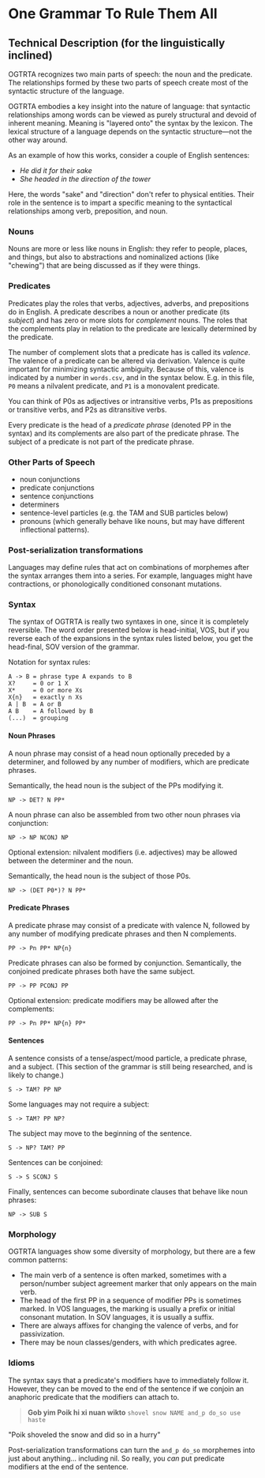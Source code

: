 # One Grammar To Rule Them All

## Technical Description (for the linguistically inclined)

OGTRTA recognizes two main parts of speech: the noun and the predicate. The relationships formed by these two parts of speech create most of the syntactic structure of the language.

OGTRTA embodies a key insight into the nature of language: that syntactic relationships among words can be viewed as purely structural and devoid of inherent meaning. Meaning is "layered onto" the syntax by the lexicon. The lexical structure of a language depends on the syntactic structure—not the other way around.

As an example of how this works, consider a couple of English sentences:

- _He did it for their sake_
- _She headed in the direction of the tower_

Here, the words "sake" and "direction" don't refer to physical entities. Their role in the sentence is to impart a specific meaning to the syntactical relationships among verb, preposition, and noun.

### Nouns

Nouns are more or less like nouns in English: they refer to people, places, and things, but also to abstractions and nominalized actions (like "chewing") that are being discussed as if they were things.

### Predicates

Predicates play the roles that verbs, adjectives, adverbs, and prepositions do in English. A predicate describes a noun or another predicate (its _subject_) and has zero or more slots for _complement_ nouns. The roles that the complements play in relation to the predicate are lexically determined by the predicate.

The number of complement slots that a predicate has is called its _valence_. The valence of a predicate can be altered via derivation. Valence is quite important for minimizing syntactic ambiguity. Because of this, valence is indicated by a number in `words.csv`, and in the syntax below. E.g. in this file, `P0` means a nilvalent predicate, and `P1` is a monovalent predicate.

You can think of P0s as adjectives or intransitive verbs, P1s as prepositions or transitive verbs, and P2s as ditransitive verbs.

Every predicate is the head of a _predicate phrase_ (denoted PP in the syntax) and its complements are also part of the predicate phrase. The subject of a predicate is not part of the predicate phrase.

### Other Parts of Speech

- noun conjunctions
- predicate conjunctions
- sentence conjunctions
- determiners
- sentence-level particles (e.g. the TAM and SUB particles below)
- pronouns (which generally behave like nouns, but may have different inflectional patterns).

### Post-serialization transformations

Languages may define rules that act on combinations of morphemes after the syntax arranges them into a series. For example, languages might have contractions, or phonologically conditioned consonant mutations.

### Syntax

The syntax of OGTRTA is really two syntaxes in one, since it is completely reversible. The word order presented below is head-initial, VOS, but if you reverse each of the expansions in the syntax rules listed below, you get the head-final, SOV version of the grammar.

Notation for syntax rules:

```
A -> B = phrase type A expands to B
X?     = 0 or 1 X
X*     = 0 or more Xs
X{n}   = exactly n Xs
A | B  = A or B
A B    = A followed by B
(...)  = grouping
```

#### Noun Phrases

A noun phrase may consist of a head noun optionally preceded by a determiner, and followed by any number of modifiers, which are predicate phrases.

Semantically, the head noun is the subject of the PPs modifying it.

```
NP -> DET? N PP*
```

A noun phrase can also be assembled from two other noun phrases via conjunction:

```
NP -> NP NCONJ NP
```

Optional extension: nilvalent modifiers (i.e. adjectives) may be allowed between the determiner and the noun.

Semantically, the head noun is the subject of those P0s.

```
NP -> (DET P0*)? N PP*
```

#### Predicate Phrases

A predicate phrase may consist of a predicate with valence N, followed by any number of modifying predicate phrases and then N complements.

```
PP -> Pn PP* NP{n}
```

Predicate phrases can also be formed by conjunction. Semantically, the conjoined predicate phrases both have the same subject.

```
PP -> PP PCONJ PP
```

Optional extension: predicate modifiers may be allowed after the complements:

```
PP -> Pn PP* NP{n} PP*
```

#### Sentences

A sentence consists of a tense/aspect/mood particle, a predicate phrase, and a subject. (This section of the grammar is still being researched, and is likely to change.)

```
S -> TAM? PP NP
```

Some languages may not require a subject:

```
S -> TAM? PP NP?
```

The subject may move to the beginning of the sentence.

```
S -> NP? TAM? PP
```

Sentences can be conjoined:

```
S -> S SCONJ S
```

Finally, sentences can become subordinate clauses that behave like noun phrases:

```
NP -> SUB S
```

### Morphology

OGTRTA languages show some diversity of morphology, but there are a few common patterns:

- The main verb of a sentence is often marked, sometimes with a person/number subject agreement marker that only appears on the main verb.
- The head of the first PP in a sequence of modifier PPs is sometimes marked. In VOS languages, the marking is usually a prefix or initial consonant mutation. In SOV languages, it is usually a suffix.
- There are always affixes for changing the valence of verbs, and for passivization.
- There may be noun classes/genders, with which predicates agree.

### Idioms

The syntax says that a predicate's modifiers have to immediately follow it. However, they can be moved to the end of the sentence if we conjoin an anaphoric predicate that the modifiers can attach to.

> __Gob yim Poik hi xi nuan wikto__
> `shovel snow NAME and_p do_so use haste`

"Poik shoveled the snow and did so in a hurry"

Post-serialization transformations can turn the `and_p do_so` morphemes into just about anything... including nil. So really, you _can_ put predicate modifiers at the end of the sentence.